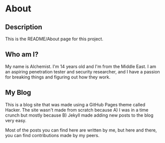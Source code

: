 # About

## Description
This is the README/About page for this project.

## Who am I?

My name is Alchemist. I'm 14 years old and I'm from the Middle East. I am an aspiring penetration tester and security researcher, and I have a passion for breaking things and figuring out how they work.

## My Blog

This is a blog site that was made using a GitHub Pages theme called Hacker. The site wasn't made from scratch because A) I was in a time crunch but mostly because B) Jekyll made adding new posts to the blog very easy.

Most of the posts you can find here are written by me, but here and there, you can find contributions made by my peers.
